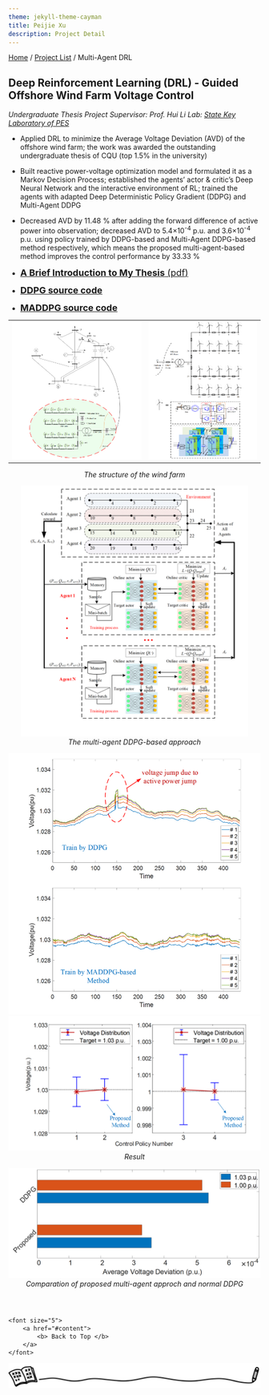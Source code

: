 ```yaml
---
theme: jekyll-theme-cayman
title: Peijie Xu
description: Project Detail
---
```

<!-- Global site tag (gtag.js) - Google Analytics -->
<script async src="https://www.googletagmanager.com/gtag/js?id=G-GF6WJQRF44"></script>
<script>
  window.dataLayer = window.dataLayer || [];
  function gtag(){dataLayer.push(arguments);}
  gtag('js', new Date());

  gtag('config', 'G-GF6WJQRF44');
</script>
[Home](../index.html) / [Project List](Projects_index.html) / Multi-Agent DRL

## Deep Reinforcement Learning (DRL) - Guided Offshore Wind Farm Voltage Control

_Undergraduate Thesis Project_
_Supervisor: Prof. Hui Li_
_Lab: [State Key Laboratory of PES](http://sklpe.cqu.edu.cn/)_

* Applied DRL to minimize the Average Voltage Deviation (AVD) of the offshore wind farm; the work was awarded the
outstanding undergraduate thesis of CQU (top 1.5% in the university)

* Built reactive power-voltage optimization model and formulated it as a Markov Decision Process; established the
agents’ actor & critic’s Deep Neural Network and the interactive environment of RL; trained the agents with adapted Deep
Deterministic Policy Gradient (DDPG) and Multi-Agent DDPG

* Decreased AVD by 11.48 % after adding the forward difference of active power into observation; decreased AVD to
5.4×10<sup>-4</sup> p.u. and 3.6×10<sup>-4</sup> p.u. using policy trained by DDPG-based and Multi-Agent DDPG-based
method respectively, which means the proposed multi-agent-based method improves the control performance by 33.33 %

* <a href="doc/Brief Intro to Undergraduate Thesis.pdf" target="Peijie Xu"><font size=4> <b>A Brief Introduction to My Thesis</b> (pdf)</font></a>
* <a href="https://aistudio.baidu.com/aistudio/projectdetail/1811882?lang=en" target="Peijie Xu"><font size=4> <b>DDPG source code</b> </font></a>
* <a href="https://aistudio.baidu.com/aistudio/projectdetail/1907893?lang=en" target="Peijie Xu"><font size=4> <b>MADDPG source code</b></font></a>

<table>
	<tr>
		<td><img src="pic/1_2.png" style="max-height: 500px;" border=0 /></td>
		<td><img src="pic/1_3.png" style="max-height: 500px;" border=0 /></td>
	</tr>
</table>
<p style="margin-top: 0em; margin-bottom: 1em; text-align: center;" ><i>The structure of the wind farm</i></p>


<center class="half">
	<img src="pic/1_1.png" style="max-height: 500px;" />
</center>
<p style="margin-top: 0em; margin-bottom: 1em; text-align: center;" ><i>The multi-agent DDPG-based approach</i></p>


<center class="half">
	<img src="pic/1_4.png" style="max-height: 600px;" /><img src="pic/1_5.png" style="max-height: 400px;" />
</center>
<p style="margin-top: 0em; margin-bottom: 1em; text-align: center;"><i>Result</i></p>


<center class="half">
	<img src="pic/1_6.png" style="max-height: 250px;" />
</center>
<p style="margin-top: 0em; margin-bottom: 1em; text-align: center;" ><i>Comparation of proposed multi-agent approch and normal DDPG</i></p>


<p style="margin-top: 4em; text-align: center;">

	<font size="5">
		<a href="#content">
			<b> Back to Top </b>
		</a>
	</font>

</p>

<center class="half">
	<img src="../assets/pic/cut.png" />
</center>
